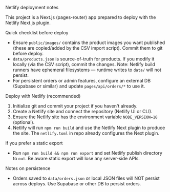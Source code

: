 Netlify deployment notes

This project is a Next.js (pages-router) app prepared to deploy with the Netlify Next.js plugin.

Quick checklist before deploy
- Ensure `public/images/` contains the product images you want published (these are copied/added by the CSV import script). Commit them to git before deploy.
- `data/products.json` is source-of-truth for products. If you modify it locally (via the CSV script), commit the changes. Note: Netlify build runners have ephemeral filesystems — runtime writes to `data/` will not persist.
- For persistent orders or admin features, configure an external DB (Supabase or similar) and update `pages/api/orders/*` to use it.

Deploy with Netlify (recommended)
1. Initialize git and commit your project if you haven't already.
2. Create a Netlify site and connect the repository (Netlify UI or CLI).
3. Ensure the Netlify site has the environment variable `NODE_VERSION=18` (optional).
4. Netlify will run `npm run build` and use the Netlify Next plugin to produce the site. The `netlify.toml` in repo already configures the Next plugin.

If you prefer a static export
- Run `npm run build && npm run export` and set Netlify publish directory to `out`. Be aware static export will lose any server-side APIs.

Notes on persistence
- Orders saved to `data/orders.json` or local JSON files will NOT persist across deploys. Use Supabase or other DB to persist orders.
